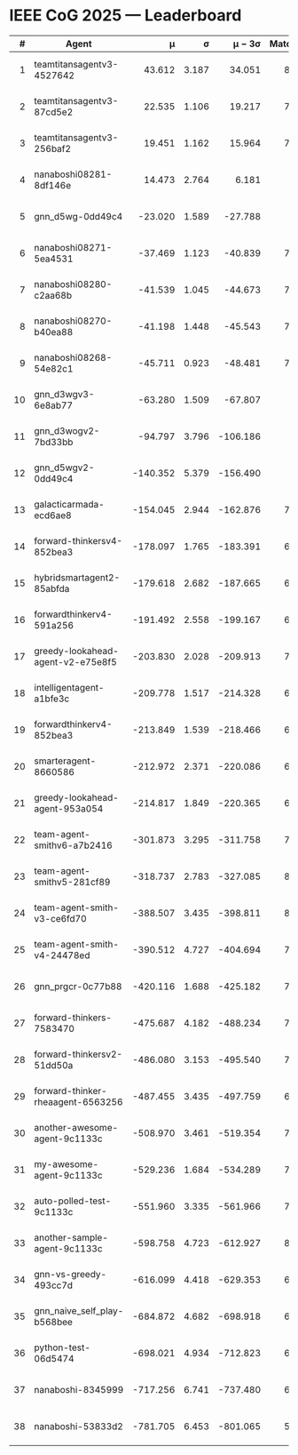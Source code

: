 # IEEE CoG 2025 — Leaderboard

| # | Agent | μ | σ | μ − 3σ | Matches | Updated |
|---:|---|---:|---:|---:|---:|---|
| 1 | teamtitansagentv3-4527642 | 43.612 | 3.187 | 34.051 | 8076 | 2025-08-30 17:19 |
| 2 | teamtitansagentv3-87cd5e2 | 22.535 | 1.106 | 19.217 | 7358 | 2025-08-30 17:19 |
| 3 | teamtitansagentv3-256baf2 | 19.451 | 1.162 | 15.964 | 7734 | 2025-08-30 17:19 |
| 4 | nanaboshi08281-8df146e | 14.473 | 2.764 | 6.181 | 296 | 2025-08-30 17:19 |
| 5 | gnn_d5wg-0dd49c4 | -23.020 | 1.589 | -27.788 | 160 | 2025-08-30 17:19 |
| 6 | nanaboshi08271-5ea4531 | -37.469 | 1.123 | -40.839 | 7998 | 2025-08-30 17:19 |
| 7 | nanaboshi08280-c2aa68b | -41.539 | 1.045 | -44.673 | 7438 | 2025-08-30 17:19 |
| 8 | nanaboshi08270-b40ea88 | -41.198 | 1.448 | -45.543 | 7840 | 2025-08-30 17:19 |
| 9 | nanaboshi08268-54e82c1 | -45.711 | 0.923 | -48.481 | 7500 | 2025-08-30 17:19 |
| 10 | gnn_d3wgv3-6e8ab77 | -63.280 | 1.509 | -67.807 | 178 | 2025-08-30 17:19 |
| 11 | gnn_d3wogv2-7bd33bb | -94.797 | 3.796 | -106.186 | 276 | 2025-08-30 17:19 |
| 12 | gnn_d5wgv2-0dd49c4 | -140.352 | 5.379 | -156.490 | 246 | 2025-08-30 17:19 |
| 13 | galacticarmada-ecd6ae8 | -154.045 | 2.944 | -162.876 | 7400 | 2025-08-30 17:19 |
| 14 | forward-thinkersv4-852bea3 | -178.097 | 1.765 | -183.391 | 6252 | 2025-08-30 17:19 |
| 15 | hybridsmartagent2-85abfda | -179.618 | 2.682 | -187.665 | 6701 | 2025-08-30 17:19 |
| 16 | forwardthinkerv4-591a256 | -191.492 | 2.558 | -199.167 | 6470 | 2025-08-30 17:19 |
| 17 | greedy-lookahead-agent-v2-e75e8f5 | -203.830 | 2.028 | -209.913 | 7836 | 2025-08-30 17:19 |
| 18 | intelligentagent-a1bfe3c | -209.778 | 1.517 | -214.328 | 6606 | 2025-08-30 17:19 |
| 19 | forwardthinkerv4-852bea3 | -213.849 | 1.539 | -218.466 | 6508 | 2025-08-30 17:19 |
| 20 | smarteragent-8660586 | -212.972 | 2.371 | -220.086 | 6247 | 2025-08-30 17:19 |
| 21 | greedy-lookahead-agent-953a054 | -214.817 | 1.849 | -220.365 | 6964 | 2025-08-30 17:19 |
| 22 | team-agent-smithv6-a7b2416 | -301.873 | 3.295 | -311.758 | 7980 | 2025-08-30 17:19 |
| 23 | team-agent-smithv5-281cf89 | -318.737 | 2.783 | -327.085 | 8040 | 2025-08-30 17:19 |
| 24 | team-agent-smith-v3-ce6fd70 | -388.507 | 3.435 | -398.811 | 8658 | 2025-08-30 17:19 |
| 25 | team-agent-smith-v4-24478ed | -390.512 | 4.727 | -404.694 | 7498 | 2025-08-30 17:19 |
| 26 | gnn_prgcr-0c77b88 | -420.116 | 1.688 | -425.182 | 7110 | 2025-08-30 17:19 |
| 27 | forward-thinkers-7583470 | -475.687 | 4.182 | -488.234 | 7740 | 2025-08-30 17:19 |
| 28 | forward-thinkersv2-51dd50a | -486.080 | 3.153 | -495.540 | 7068 | 2025-08-30 17:19 |
| 29 | forward-thinker-rheaagent-6563256 | -487.455 | 3.435 | -497.759 | 6768 | 2025-08-30 17:19 |
| 30 | another-awesome-agent-9c1133c | -508.970 | 3.461 | -519.354 | 7300 | 2025-08-30 17:19 |
| 31 | my-awesome-agent-9c1133c | -529.236 | 1.684 | -534.289 | 7580 | 2025-08-30 17:19 |
| 32 | auto-polled-test-9c1133c | -551.960 | 3.335 | -561.966 | 7820 | 2025-08-30 17:19 |
| 33 | another-sample-agent-9c1133c | -598.758 | 4.723 | -612.927 | 8000 | 2025-08-30 17:19 |
| 34 | gnn-vs-greedy-493cc7d | -616.099 | 4.418 | -629.353 | 6600 | 2025-08-30 17:19 |
| 35 | gnn_naive_self_play-b568bee | -684.872 | 4.682 | -698.918 | 6540 | 2025-08-30 17:19 |
| 36 | python-test-06d5474 | -698.021 | 4.934 | -712.823 | 6630 | 2025-08-30 17:19 |
| 37 | nanaboshi-8345999 | -717.256 | 6.741 | -737.480 | 6790 | 2025-08-30 17:19 |
| 38 | nanaboshi-53833d2 | -781.705 | 6.453 | -801.065 | 5830 | 2025-08-30 17:19 |
